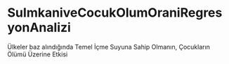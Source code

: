 # SuImkaniveCocukOlumOraniRegresyonAnalizi
Ülkeler baz alındığında Temel İçme Suyuna Sahip Olmanın, Çocukların Ölümü Üzerine Etkisi
